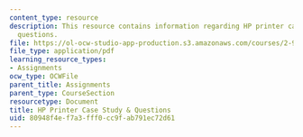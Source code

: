 ```yaml
---
content_type: resource
description: This resource contains information regarding HP printer case study &
  questions.
file: https://ol-ocw-studio-app-production.s3.amazonaws.com/courses/2-96-management-in-engineering-fall-2012/80948f4ef7a3fff0cc9fab791ec72d61_MIT2_96F12_assn03.pdf
file_type: application/pdf
learning_resource_types:
- Assignments
ocw_type: OCWFile
parent_title: Assignments
parent_type: CourseSection
resourcetype: Document
title: HP Printer Case Study & Questions
uid: 80948f4e-f7a3-fff0-cc9f-ab791ec72d61
---
```

